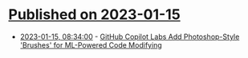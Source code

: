 # [Published on 2023-01-15](index.md)

* [2023-01-15, 08:34:00](https://developers.slashdot.org/story/23/01/15/050248/github-copilot-labs-add-photoshop-style-brushes-for-ml-powered-code-modifying?utm_source=rss1.0mainlinkanon&utm_medium=feed) - [GitHub Copilot Labs Add Photoshop-Style 'Brushes' for ML-Powered Code Modifying](https://developers.slashdot.org/story/23/01/15/050248/github-copilot-labs-add-photoshop-style-brushes-for-ml-powered-code-modifying?utm_source=rss1.0mainlinkanon&utm_medium=feed)

